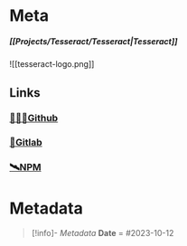 # Meta
##### [[Projects/Tesseract/Tesseract|Tesseract]]
![[tesseract-logo.png]]



## Links
### [**👩🏿‍💻Github**](https://github.com/desirablesolutions/tesseract)

### [**🦊Gitlab**](https://gitlab.com/desirablesolutions/)
### [**🛰️NPM**](https://www.npmjs.com/package/t4-ui)

# Metadata
> [!info]- *Metadata*
> **Date** = #2023-10-12